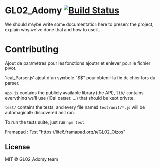 # GL02_Adomy [![Build Status](https://secure.travis-ci.org/PunKeel/GL02_Adomy.svg?branch=master)](https://travis-ci.org/PunKeel/GL02_Adomy)

We should maybe write some documentation here to present the project, explain why we've done that and how to use it.


# Contributing
Ajout de paramètres pour les fonctions ajouter et enlever pour le fichier pivot.

'ical_Parser.js' ajout d'un symbole "$$" pour obtenir la fin de chier lors du parser.

`app.js` contains the publicly available library (the API), `lib/` contains everything we'll use (iCal parser, ...) that should be kept private.

`test/` contains the tests, and every file named `test/unit/*.js` will be automagically discovered and run.

To run the tests suite, just run `npm test`.

Framapad : Test "https://lite6.framapad.org/p/GL02_Oizos"

## License
MIT © GL02_Adomy team
